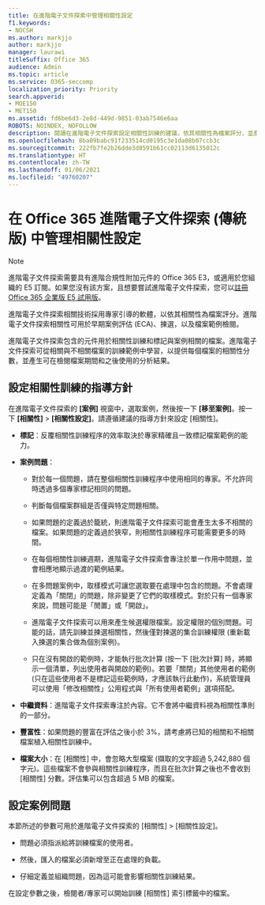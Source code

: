 ```yaml
---
title: 在進階電子文件探索中管理相關性設定
f1.keywords:
- NOCSH
ms.author: markjjo
author: markjjo
manager: laurawi
titleSuffix: Office 365
audience: Admin
ms.topic: article
ms.service: O365-seccomp
localization_priority: Priority
search.appverid:
- MOE150
- MET150
ms.assetid: fd6be6d3-2e8d-449d-9851-03ab7546e6aa
ROBOTS: NOINDEX, NOFOLLOW
description: 閱讀在進階電子文件探索設定相關性訓練的建議，依其相關性為檔案評分，並產生分析結果。
ms.openlocfilehash: 8ba09babc91f233514cd0195c3e1da08b07ccb3c
ms.sourcegitcommit: 222fb7fe2b26dde3d8591b61cc02113d6135012c
ms.translationtype: HT
ms.contentlocale: zh-TW
ms.lasthandoff: 01/06/2021
ms.locfileid: "49760207"
---
```

# <a name="manage-relevance-setup-in-advanced-ediscovery-classic"></a>在 Office 365 進階電子文件探索 (傳統版) 中管理相關性設定

> [!NOTE]
> 進階電子文件探索需要具有進階合規性附加元件的 Office 365 E3，或適用於您組織的 E5 訂閱。如果您沒有該方案，且想要嘗試進階電子文件探索，您可以[註冊 Office 365 企業版 E5 試用版](https://go.microsoft.com/fwlink/p/?LinkID=698279)。 
  
 進階電子文件探索相關技術採用專家引導的軟體，以依其相關性為檔案評分。進階電子文件探索相關性可用於早期案例評估 (ECA)、揀選，以及檔案範例檢閱。 
  
 進階電子文件探索包含的元件用於相關性訓練和標記與案例相關的檔案。進階電子文件探索可從相關與不相關檔案的訓練範例中學習，以提供每個檔案的相關性分數，並產生可在檢閱檔案期間和之後使用的分析結果。 
  
## <a name="guidelines-for-setting-up-relevance-training"></a>設定相關性訓練的指導方針

 在進階電子文件探索的 **[案例]** 視窗中，選取案例，然後按一下 **[移至案例]**。按一下 **[相關性]** \> **[相關性設定]**。請遵循建議的指導方針來設定 [相關性]。 
  
- **標記**：反覆相關性訓練程序的效率取決於專家精確且一致標記檔案範例的能力。

- **案例問題**：
  
  - 對於每一個問題，請在整個相關性訓練程序中使用相同的專家。不允許同時透過多個專家標記相同的問題。
  
  - 判斷每個檔案群組是否僅與特定問題相關。

  - 如果問題的定義過於籠統，則進階電子文件探索可能會產生太多不相關的檔案。如果問題的定義過於狹窄，則相關性訓練程序可能需要更多的時間。 

  - 在每個相關性訓練週期，進階電子文件探索會專注於單一作用中問題，並會相應地顯示過渡的範例結果。

  - 在多問題案例中，取樣模式可讓您選取要在處理中包含的問題。不會處理定義為「關閉」的問題，除非變更了它們的取樣模式。對於只有一個專家來說，問題可能是「閒置」或「開啟」。

  - 進階電子文件探索可以用來產生候選權限檔案。設定權限的個別問題。可能的話，請先訓練並揀選相關性，然後僅對揀選的集合訓練權限 (重新載入揀選的集合做為個別案例)。 

  - 只在沒有開啟的範例時，才能執行批次計算 (按一下 [批次計算] 時，將顯示一個清單，列出使用者與開啟的範例)。若要「關閉」其他使用者的範例 (只在這些使用者不是標記這些範例時，才應該執行此動作)，系統管理員可以使用「修改相關性」公用程式與「所有使用者範例」選項搭配。

- **中繼資料**：進階電子文件探索專注於內容。它不會將中繼資料視為相關性準則的一部分。

- **豐富性**：如果問題的豐富在評估之後小於 3%，請考慮將已知的相關和不相關檔案植入相關性訓練中。

- **檔案大小**：在 [相關性] 中，會忽略大型檔案 (擷取的文字超過 5,242,880 個字元)。這些檔案不會參與相關性訓練程序，而且在批次計算之後也不會收到 [相關性] 分數。評估集可以包含超過 5 MB 的檔案。

## <a name="setting-up-case-issues"></a>設定案例問題

本節所述的參數可用於進階電子文件探索的 [相關性] \> [相關性設定]。
  
- 問題必須指派給將訓練檔案的使用者。

- 然後，匯入的檔案必須新增至正在處理的負載。

- 仔細定義並組織問題，因為這可能會影響相關性訓練結果。

在設定參數之後，檢閱者/專家可以開始訓練 [相關性] 索引標籤中的檔案。
